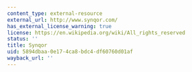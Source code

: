 ```yaml
---
content_type: external-resource
external_url: http://www.synqor.com/
has_external_license_warning: true
license: https://en.wikipedia.org/wiki/All_rights_reserved
status: ''
title: Synqor
uid: 5894dbaa-0e17-4ca8-bdc4-df60760d01af
wayback_url: ''
---
```

